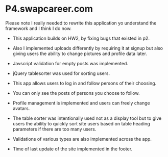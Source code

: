 P4.swapcareer.com
=================
Please note  I really needed to rewrite this application yo understand the framework and I think I do now.

+ This application builds on HW2, by fixing bugs that existed in p2.
+ Also I implemented uploads differently by requiring it at signup but also giving users the ability to change pictures and profile data later.
+ Javscript validation for empty posts was implemented.
+ jQuery tablesorter was used for sorting users.

+ This app allows users to log in and follow persons of their choosing.
+ You can only see the posts of persons you choose to follow.
+ Profile management is implemented and users can freely change avatars.
+ The table sorter was intentionally used not as a display tool but to give users the ability to quickly sort site users based on table heading parameters if there are too many users.
+ Validations of various types are also implemented across the app.
+ Time of last update of the site implemented in the footer.

